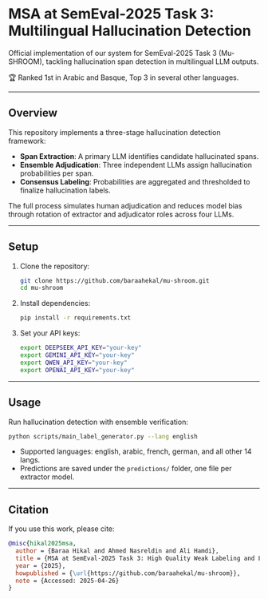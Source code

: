# MSA at SemEval-2025 Task 3: Multilingual Hallucination Detection

Official implementation of our system for SemEval-2025 Task 3 (Mu-SHROOM), tackling hallucination span detection in multilingual LLM outputs.

🏆 Ranked 1st in Arabic and Basque, Top 3 in several other languages.

---

## Overview

This repository implements a three-stage hallucination detection framework:
- **Span Extraction**: A primary LLM identifies candidate hallucinated spans.
- **Ensemble Adjudication**: Three independent LLMs assign hallucination probabilities per span.
- **Consensus Labeling**: Probabilities are aggregated and thresholded to finalize hallucination labels.

The full process simulates human adjudication and reduces model bias through rotation of extractor and adjudicator roles across four LLMs.

---

## Setup

1. Clone the repository:
   ```bash
   git clone https://github.com/baraahekal/mu-shroom.git
   cd mu-shroom
   ```

2. Install dependencies:
   ```bash
   pip install -r requirements.txt
   ```

3. Set your API keys:
   ```bash
   export DEEPSEEK_API_KEY="your-key"
   export GEMINI_API_KEY="your-key"
   export QWEN_API_KEY="your-key"
   export OPENAI_API_KEY="your-key"
   ```

---

## Usage

Run hallucination detection with ensemble verification:
```bash
python scripts/main_label_generator.py --lang english
```

- Supported languages: english, arabic, french, german, and all other 14 langs.
- Predictions are saved under the `predictions/` folder, one file per extractor model.

---

## Citation

If you use this work, please cite:

```bibtex
@misc{hikal2025msa,
  author = {Baraa Hikal and Ahmed Nasreldin and Ali Hamdi},
  title = {MSA at SemEval-2025 Task 3: High Quality Weak Labeling and LLM Ensemble Verification for Multilingual Hallucination Detection},
  year = {2025},
  howpublished = {\url{https://github.com/baraahekal/mu-shroom}},
  note = {Accessed: 2025-04-26}
}
```

